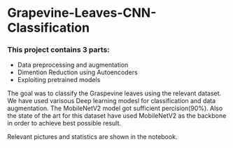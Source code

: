 # Grapevine-Leaves-CNN-Classification
### This project contains 3 parts:
  - Data preprocessing and augmentation
  - Dimention Reduction using Autoencoders
  - Exploiting pretrained models

The goal was to classify the Graspevine leaves using the relevant dataset. We have used varisous Deep learning modesl for classification and data augmentation. The MobileNetV2 model got sufficient percision(90%). Also the state of the art for this dataset have used MobileNetV2 as the backbone in order to achieve best possible result. 

Relevant pictures and statistics are shown in the notebook.
  
